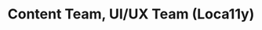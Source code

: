 ---
name: Mika
title: Content Team, UI/UX Team (Loca11y)
tags:
  - loca11y
picture: ../../images/team/Mika.png
---